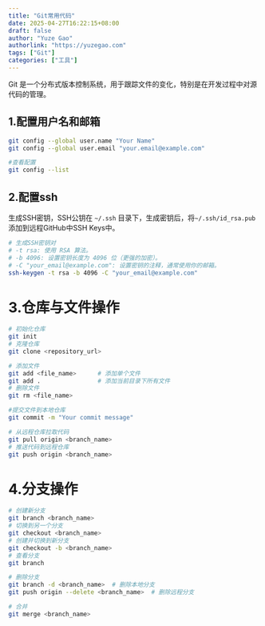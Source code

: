 ```yaml
---
title: "Git常用代码"
date: 2025-04-27T16:22:15+08:00
draft: false
author: "Yuze Gao"
authorlink: "https://yuzegao.com"
tags: ["Git"]
categories: ["工具"]
---
```


Git 是一个分布式版本控制系统，用于跟踪文件的变化，特别是在开发过程中对源代码的管理。

## 1.配置用户名和邮箱

```bash
git config --global user.name "Your Name"
git config --global user.email "your.email@example.com"

#查看配置
git config --list
```

## 2.配置ssh

生成SSH密钥，SSH公钥在 `~/.ssh` 目录下，生成密钥后，将`~/.ssh/id_rsa.pub`添加到远程GitHub中SSH Keys中。

```bash
# 生成SSH密钥对
# -t rsa: 使用 RSA 算法。
# -b 4096: 设置密钥长度为 4096 位（更强的加密）。
# -C "your_email@example.com": 设置密钥的注释，通常使用你的邮箱。
ssh-keygen -t rsa -b 4096 -C "your_email@example.com"
```

# 3.仓库与文件操作

```bash
# 初始化仓库
git init
# 克隆仓库
git clone <repository_url>

# 添加文件
git add <file_name>      # 添加单个文件
git add .                # 添加当前目录下所有文件
# 删除文件
git rm <file_name>

#提交文件到本地仓库
git commit -m "Your commit message"

# 从远程仓库拉取代码
git pull origin <branch_name>
# 推送代码到远程仓库
git push origin <branch_name>
```

# 4.分支操作

```bash
# 创建新分支
git branch <branch_name>
# 切换到另一个分支
git checkout <branch_name>
# 创建并切换到新分支
git checkout -b <branch_name>
# 查看分支
git branch

# 删除分支 
git branch -d <branch_name>  # 删除本地分支
git push origin --delete <branch_name>  # 删除远程分支

# 合并
git merge <branch_name>
```


